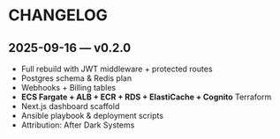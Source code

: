 # CHANGELOG

## 2025-09-16 — v0.2.0
- Full rebuild with JWT middleware + protected routes
- Postgres schema & Redis plan
- Webhooks + Billing tables
- **ECS Fargate + ALB + ECR + RDS + ElastiCache + Cognito** Terraform
- Next.js dashboard scaffold
- Ansible playbook & deployment scripts
- Attribution: After Dark Systems
